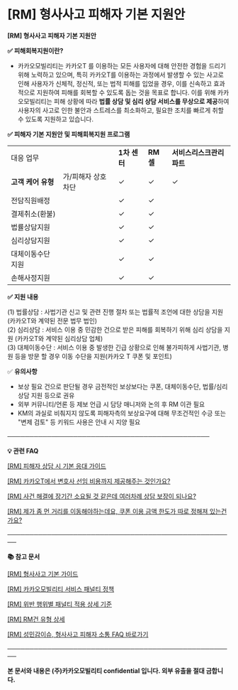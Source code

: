 # [RM] 형사사고 피해자 기본 지원안

**[RM] 형사사고 피해자 기본 지원안**

**✅ 피해회복지원이란?**

- 카카오모빌리티는 카카오T 를 이용하는 모든 사용자에 대해 안전한 경험을 드리기 위해 노력하고 있으며, 특히 카카오T를 이용하는 과정에서 발생할 수 있는 사고로 인해 사용자가 신체적, 정신적, 또는 법적 피해를 입었을 경우, 이를 신속하고 효과적으로 지원하여 피해를 회복할 수 있도록 돕는 것을 목표로 합니다. 이를 위해 카카오모빌리티는 피해 상황에 따라 **법률 상담 및 심리 상담 서비스를 무상으로 제공**하여 사용자의 사고로 인한 불안과 스트레스를 최소화하고, 필요한 조치를 빠르게 취할 수 있도록 지원하고 있습니다.

**✅ 피해자 기본 지원안 및 피해회복지원 프로그램**

|  |  |  |  |  |
| --- | --- | --- | --- | --- |
| 대응 업무 | | **1차 센터** | **RM셀** | **서비스리스크관리파트** |
| **고객** **케어**  **유형** | 가/피해자 상호차단 | ✓ | ✓ | ✓ |
| 전담직원배정 |  | ✓ | ✓ |
| 결제취소(환불) |  | ✓ | ✓ |
| 법률상담지원 |  | ✓ | ✓ |
| 심리상담지원 |  | ✓ | ✓ |
| 대체이동수단지원 |  | ✓ | ✓ |
| 손해사정지원 |  | ✓ | ✓ |

**✅ 지원 내용**

(1) 법률상담 : 사법기관 신고 및 관련 진행 절차 또는 법률적 조언에 대한 상담을 지원(카카오T와 계약된 전문 법무 법인)  
(2) 심리상담 : 서비스 이용 중 민감한 건으로 받은 피해를 회복하기 위해 심리 상담을 지원 (카카오T와 계약된 심리상담 업체)  
(3) 대체이동수단 : 서비스 이용 중 발생한 긴급 상황으로 인해 불가피하게 사법기관, 병원 등을 방문 할 경우 이동 수단을 지원(카카오 T 쿠폰 및 포인트)

✅ **유의사항**

- 보상 필요 건으로 판단될 경우 금전적인 보상보다는 쿠폰, 대체이동수단, 법률/심리 상담 지원 등으로 권유  
- 외부 커뮤니티/언론 등 제보 언급 시 담당 매니저와 논의 후 RM 이관 필요  
- KM의 과실로 비춰지지 않도록 피해자측의 보상요구에 대해 무조건적인 수긍 또는 "변제 검토" 등 키워드 사용은 안내 시 지양 필요

──────────────────────────────────────────────

**💡 관련 FAQ**

[[RM] 피해자 상담 시 기본 응대 가이드](https://kakaomobilitysupport.zendesk.com/hc/ko/articles/39913421703833)

[[RM] 카카오T에서 변호사 선임 비용까지 제공해주는 것인가요?](https://kakaomobilitysupport.zendesk.com/hc/ko/articles/40395799975577)

[[RM] 사건 해결에 장기간 소요될 것 같은데 여러차례 상담 보장이 되나요?](https://kakaomobilitysupport.zendesk.com/hc/ko/articles/40395861233945)

[[RM] 제가 좀 먼 거리를 이동해야하는데요, 쿠폰 이용 금액 한도가 따로 정해져 있는건가요?](https://kakaomobilitysupport.zendesk.com/hc/ko/articles/40396134191897)

**────────────────────────────────────────────────────**

**📚 참고 문서**

[[RM] 형사사고 기본 가이드](https://kakaomobilitysupport.zendesk.com/hc/ko/articles/40482243743513)

[[RM] 카카오모빌리티 서비스 패널티 정책](https://kakaomobilitysupport.zendesk.com/hc/ko/articles/39999418590105)

[[RM] 위반 행위별 패널티 적용 상세 기준](https://kakaomobilitysupport.zendesk.com/hc/ko/articles/40001886598553)

[[RM] RM건 유형 상세](https://kakaomobilitysupport.zendesk.com/hc/ko/articles/40002148279065)

[[RM] 성민감이슈, 형사사고 피해자 소통 FAQ 바로가기](https://kakaomobilitysupport.zendesk.com/hc/ko/sections/39995774557721--RM-%EC%84%B1%EB%AF%BC%EA%B0%90%EC%9D%B4%EC%8A%88-%ED%98%95%EC%82%AC%EC%82%AC%EA%B3%A0-%ED%94%BC%ED%95%B4%EC%9E%90-%EC%86%8C%ED%86%B5-FAQ)

**────────────────────────────────────────────────────**

**본 문서와 내용은 (주)카카오모빌리티 confidential 입니다. 외부 유출을 절대 금합니다.**
